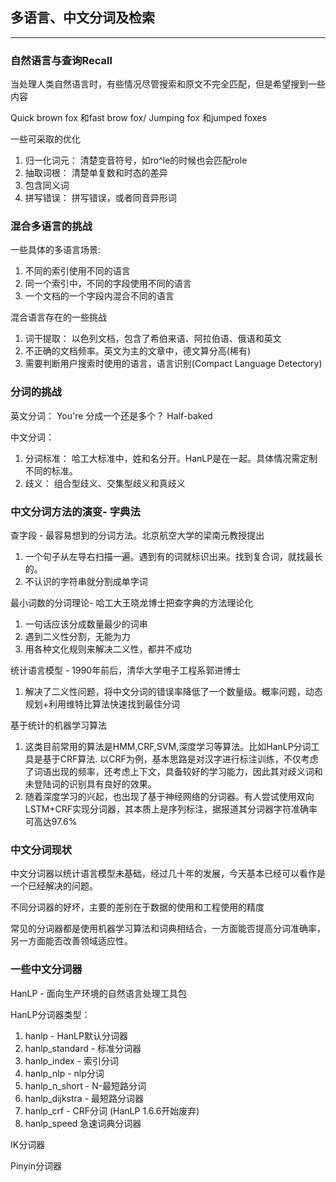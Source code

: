## 多语言、中文分词及检索

-----

### 自然语言与查询Recall

当处理人类自然语言时，有些情况尽管搜索和原文不完全匹配，但是希望搜到一些内容

 Quick brown fox 和fast brow fox/ Jumping fox 和jumped foxes
 
 一些可采取的优化
 
 1. 归一化词元： 清楚变音符号，如ro^le的时候也会匹配role
 1. 抽取词根： 清楚单复数和时态的差异
 1. 包含同义词
 1. 拼写错误： 拼写错误，或者同音异形词
 
### 混合多语言的挑战

一些具体的多语言场景:

1. 不同的索引使用不同的语言
1. 同一个索引中，不同的字段使用不同的语言
1. 一个文档的一个字段内混合不同的语言

混合语言存在的一些挑战
 
1. 词干提取： 以色列文档，包含了希伯来语、阿拉伯语、俄语和英文
1. 不正确的文档频率。英文为主的文章中，德文算分高(稀有)
1. 需要判断用户搜索时使用的语言，语言识别(Compact Language Detectory)


### 分词的挑战

英文分词： You're 分成一个还是多个？ Half-baked

中文分词：

1. 分词标准： 哈工大标准中，姓和名分开。HanLP是在一起。具体情况需定制不同的标准。
1. 歧义： 组合型歧义、交集型歧义和真歧义

### 中文分词方法的演变- 字典法

查字段 - 最容易想到的分词方法。北京航空大学的梁南元教授提出

1. 一个句子从左导右扫描一遍。遇到有的词就标识出来。找到复合词，就找最长的。
1. 不认识的字符串就分割成单字词

最小词数的分词理论- 哈工大王晓龙博士把查字典的方法理论化

1. 一句话应该分成数量最少的词串
1. 遇到二义性分割，无能为力
1. 用各种文化规则来解决二义性，都并不成功

统计语言模型 - 1990年前后，清华大学电子工程系郭进博士

1. 解决了二义性问题，将中文分词的错误率降低了一个数量级。概率问题，动态规划+利用维特比算法快速找到最佳分词

基于统计的机器学习算法

1. 这类目前常用的算法是HMM,CRF,SVM,深度学习等算法。比如HanLP分词工具是基于CRF算法. 以CRF为例，基本思路是对汉字进行标注训练，不仅考虑了词语出现的频率，还考虑上下文，具备较好的学习能力，因此其对歧义词和未登陆词的识别具有良好的效果。
1. 随着深度学习的兴起，也出现了基于神经网络的分词器。有人尝试使用双向LSTM+CRF实现分词器，其本质上是序列标注，据报道其分词器字符准确率可高达97.6%


### 中文分词现状

中文分词器以统计语言模型未基础，经过几十年的发展，今天基本已经可以看作是一个已经解决的问题。

不同分词器的好坏，主要的差别在于数据的使用和工程使用的精度

常见的分词器都是使用机器学习算法和词典相结合，一方面能否提高分词准确率，另一方面能否改善领域适应性。

### 一些中文分词器

HanLP - 面向生产环境的自然语言处理工具包

HanLP分词器类型：

1. hanlp  - HanLP默认分词器
1. hanlp_standard - 标准分词器
1. hanlp_index - 索引分词
1. hanlp_nlp - nlp分词
1. hanlp_n_short - N-最短路分词
1. hanlp_dijkstra - 最短路分词器
1. hanlp_crf - CRF分词 (HanLP 1.6.6开始废弃)
1. hanlp_speed 急速词典分词器

IK分词器

Pinyin分词器
